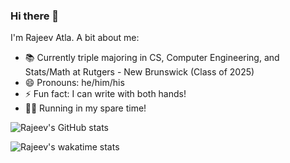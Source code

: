 ### Hi there 👋

I'm Rajeev Atla.
A bit about me:

- 📚 Currently triple majoring in CS, Computer Engineering, and Stats/Math at Rutgers - New Brunswick (Class of 2025)
- 😄 Pronouns: he/him/his
- ⚡ Fun fact: I can write with both hands!
- 🏃‍♂️ Running in my spare time!

![Rajeev's GitHub stats](https://github-readme-stats.vercel.app/api?username=RajeevAtla&count_private=true&show_icons=true&theme=github_dark&hide_border=true)

![Rajeev's wakatime stats](https://github-readme-stats.vercel.app/api/wakatime?username=RajeevAtla)
